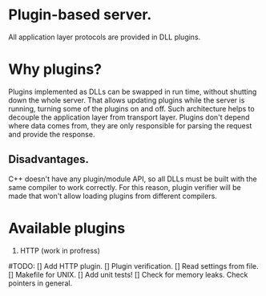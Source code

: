 Plugin-based server.
========================================

All application layer protocols are provided in DLL plugins.

# Why plugins?
Plugins implemented as DLLs can be swapped in run time, without shutting down the whole server. That allows updating plugins while the server
is running, turning some of the plugins on and off.
Such architecture helps to decouple the application layer from transport layer. Plugins don't depend where data comes from, they are only
responsible for parsing the request and provide the response.

## Disadvantages.
C++ doesn't have any plugin/module API, so all DLLs must be built with the same compiler to work correctly. For this reason, plugin
verifier will be made that won't allow loading plugins from different compilers.

# Available plugins
1. HTTP (work in profress)

#TODO:
[] Add HTTP plugin.
[] Plugin verification.
[] Read settings from file.
[] Makefile for UNIX.
[] Add unit tests!
[] Check for memory leaks. Check pointers in general.
